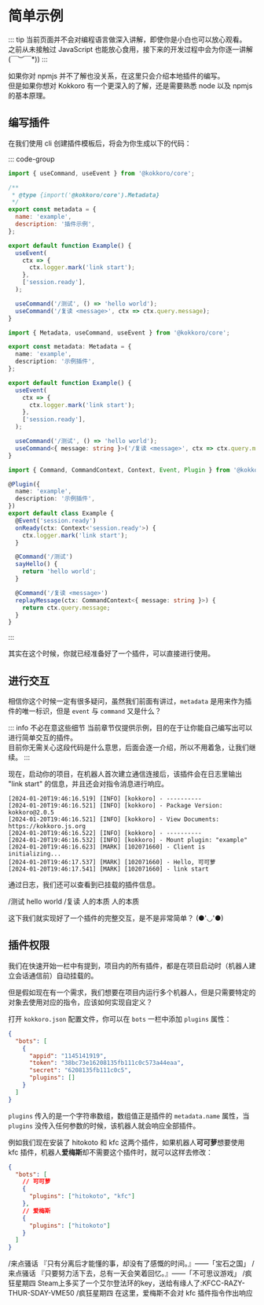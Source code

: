 # 简单示例

::: tip
当前页面并不会对编程语言做深入讲解，即使你是小白也可以放心观看。  
之前从未接触过 JavaScript 也能放心食用，接下来的开发过程中会为你逐一讲解 \(￣︶￣\*\))
:::

如果你对 npmjs 并不了解也没关系，在这里只会介绍本地插件的编写。  
但是如果你想对 Kokkoro 有一个更深入的了解，还是需要熟悉 node 以及 npmjs 的基本原理。

## 编写插件

在我们使用 cli 创建插件模板后，将会为你生成以下的代码：

::: code-group

```javascript [javascript]
import { useCommand, useEvent } from '@kokkoro/core';

/**
 * @type {import('@kokkoro/core').Metadata}
 */
export const metadata = {
  name: 'example',
  description: '插件示例',
};

export default function Example() {
  useEvent(
    ctx => {
      ctx.logger.mark('link start');
    },
    ['session.ready'],
  );

  useCommand('/测试', () => 'hello world');
  useCommand('/复读 <message>', ctx => ctx.query.message);
}
```

```typescript [typescript (Hook)]
import { Metadata, useCommand, useEvent } from '@kokkoro/core';

export const metadata: Metadata = {
  name: 'example',
  description: '示例插件',
};

export default function Example() {
  useEvent(
    ctx => {
      ctx.logger.mark('link start');
    },
    ['session.ready'],
  );

  useCommand('/测试', () => 'hello world');
  useCommand<{ message: string }>('/复读 <message>', ctx => ctx.query.message);
}
```

```typescript [typescript (Decorator)]
import { Command, CommandContext, Context, Event, Plugin } from '@kokkoro/core';

@Plugin({
  name: 'example',
  description: '示例插件',
})
export default class Example {
  @Event('session.ready')
  onReady(ctx: Context<'session.ready'>) {
    ctx.logger.mark('link start');
  }

  @Command('/测试')
  sayHello() {
    return 'hello world';
  }

  @Command('/复读 <message>')
  replayMessage(ctx: CommandContext<{ message: string }>) {
    return ctx.query.message;
  }
}
```

:::

其实在这个时候，你就已经准备好了一个插件，可以直接进行使用。

## 进行交互

相信你这个时候一定有很多疑问，虽然我们前面有讲过，`metadata` 是用来作为插件的唯一标识，但是 `event` 与 `command` 又是什么？

::: info 不必在意这些细节
当前章节仅提供示例，目的在于让你能自己编写出可以进行简单交互的插件。  
目前你无需关心这段代码是什么意思，后面会逐一介绍，所以不用着急，让我们继续。
:::

现在，启动你的项目，在机器人首次建立通信连接后，该插件会在日志里输出 "link start" 的信息，并且还会对指令消息进行响应。

```shell {5,8}
[2024-01-20T19:46:16.519] [INFO] [kokkoro] - ----------
[2024-01-20T19:46:16.521] [INFO] [kokkoro] - Package Version: kokkoro@2.0.5
[2024-01-20T19:46:16.521] [INFO] [kokkoro] - View Documents: https://kokkoro.js.org
[2024-01-20T19:46:16.522] [INFO] [kokkoro] - ----------
[2024-01-20T19:46:16.532] [INFO] [kokkoro] - Mount plugin: "example"
[2024-01-20T19:46:16.623] [MARK] [102071660] - Client is initializing...
[2024-01-20T19:46:17.537] [MARK] [102071660] - Hello, 可可萝
[2024-01-20T19:46:17.541] [MARK] [102071660] - link start
```

通过日志，我们还可以查看到已挂载的插件信息。

<ChatPanel>
  <ChatMessage qq="2225151531" nickname="Yuki" at="可可萝">/测试</ChatMessage>
  <ChatMessage qq="2854205915" nickname="可可萝">hello world</ChatMessage>
  <ChatMessage qq="2225151531" nickname="Yuki" at="可可萝">/复读 人的本质</ChatMessage>
  <ChatMessage qq="2854205915" nickname="可可萝">人的本质</ChatMessage>
</ChatPanel>

这下我们就实现好了一个插件的完整交互，是不是非常简单？ (●'◡'●)

## 插件权限

我们在快速开始一栏中有提到，项目内的所有插件，都是在项目启动时（机器人建立会话通信前）自动挂载的。

但是假如现在有一个需求，我们想要在项目内运行多个机器人，但是只需要特定的对象去使用对应的指令，应该如何实现自定义？

打开 `kokkoro.json` 配置文件，你可以在 `bots` 一栏中添加 `plugins` 属性：

```json {7}
{
  "bots": [
    {
      "appid": "1145141919",
      "token": "38bc73e16208135fb111c0c573a44eaa",
      "secret": "6208135fb111c0c5",
      "plugins": []
    }
  ]
}
```

`plugins` 传入的是一个字符串数组，数组值正是插件的 `metadata.name` 属性，当 `plugins` 没传入任何参数的时候，该机器人就会响应全部插件。

例如我们现在安装了 hitokoto 和 kfc 这两个插件，如果机器人**可可萝**想要使用 kfc 插件，机器人**爱梅斯**却不需要这个插件时，就可以这样去修改：

```json {5,9}
{
  "bots": [
    // 可可萝
    {
      "plugins": ["hitokoto", "kfc"]
    },
    // 爱梅斯
    {
      "plugins": ["hitokoto"]
    }
  ]
}
```

<ChatPanel>
  <ChatMessage qq="2225151531" nickname="Yuki" at="可可萝">/来点骚话</ChatMessage>
  <ChatMessage qq="2854205915" nickname="可可萝">『只有分离后才能懂的事，却没有了感慨的时间。』——「宝石之国」</ChatMessage>
  <ChatMessage qq="2225151531" nickname="Yuki" at="爱梅斯">/来点骚话</ChatMessage>
  <ChatMessage qq="2854211958" nickname="爱梅斯">『只要努力活下去，总有一天会笑着回忆。』——「不可思议游戏」</ChatMessage>
  <ChatMessage qq="2225151531" nickname="Yuki" at="可可萝">/疯狂星期四</ChatMessage>
  <ChatMessage qq="2854205915" nickname="可可萝">Steam上多买了一个艾尔登法环的key，送给有缘人了:KFCC-RAZY-THUR-SDAY-VME50</ChatMessage>
  <ChatMessage qq="2225151531" nickname="Yuki" at="爱梅斯">/疯狂星期四</ChatMessage>
  <ChatMessage qq="2225151531" nickname="Yuki">在这里，爱梅斯不会对 kfc 插件指令作出响应</ChatMessage>
</ChatPanel>
